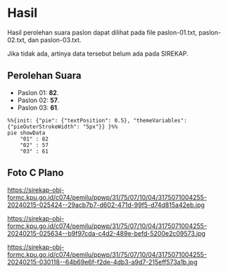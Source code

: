 # Hasil

Hasil perolehan suara paslon dapat dilihat pada file paslon-01.txt, paslon-02.txt, dan paslon-03.txt.

Jika tidak ada, artinya data tersebut belum ada pada SIREKAP.

## Perolehan Suara

 * Paslon 01: **82**.
 * Paslon 02: **57**.
 * Paslon 03: **61**.

```mermaid
%%{init: {"pie": {"textPosition": 0.5}, "themeVariables": {"pieOuterStrokeWidth": "5px"}} }%%
pie showData
    "01" : 82
    "02" : 57
    "03" : 61
```
## Foto C Plano

https://sirekap-obj-formc.kpu.go.id/c074/pemilu/ppwp/31/75/07/10/04/3175071004255-20240215-025424--29acb7b7-d602-471d-99f5-d74d815a42eb.jpg

https://sirekap-obj-formc.kpu.go.id/c074/pemilu/ppwp/31/75/07/10/04/3175071004255-20240215-025634--b9f97cda-c4d2-489e-befd-5200e2c09573.jpg

https://sirekap-obj-formc.kpu.go.id/c074/pemilu/ppwp/31/75/07/10/04/3175071004255-20240215-030118--64b69e6f-f2de-4db3-a9d7-215eff573a1b.jpg
